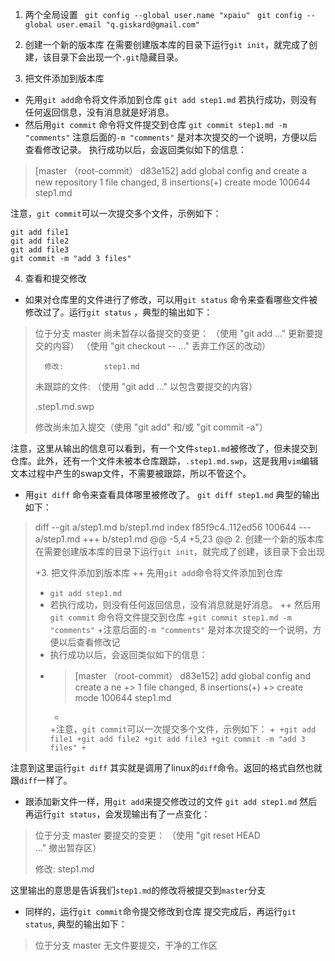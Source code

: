 1. 两个全局设置
` git config --global user.name "xpaiu"`
` git config --global user.email "q.giskard@gmail.com"`

2. 创建一个新的版本库
在需要创建版本库的目录下运行`git init`，就完成了创建，该目录下会出现一个`.git`隐藏目录。

3. 把文件添加到版本库
+ 先用`git add`命令将文件添加到仓库
 `git add step1.md`
 若执行成功，则没有任何返回信息，没有消息就是好消息。
+ 然后用`git commit` 命令将文件提交到仓库
`git commit step1.md -m "comments"`
注意后面的`-m "comments"` 是对本次提交的一个说明，方便以后查看修改记录。
 执行成功以后，会返回类似如下的信息：
 > [master （root-commit） d83e152] add global config and create a new repository
>  1 file changed, 8 insertions(+)
>     create mode 100644 step1.md

注意，`git commit`可以一次提交多个文件，示例如下：
```
git add file1
git add file2
git add file3
git commit -m "add 3 files"
```

4. 查看和提交修改
+ 如果对仓库里的文件进行了修改，可以用`git status` 命令来查看哪些文件被修改过了。运行`git status` ，典型的输出如下：
>位于分支 master
>尚未暂存以备提交的变更：
> （使用 "git add <file>..." 更新要提交的内容）
>   （使用 "git checkout -- <file>..." 丢弃工作区的改动）
>
>   	修改:         step1.md
>
>未跟踪的文件:
>  （使用 "git add <file>..." 以包含要提交的内容）
>
>  	.step1.md.swp
>
>修改尚未加入提交（使用 "git add" 和/或 "git commit -a"）

注意，这里从输出的信息可以看到，有一个文件`step1.md`被修改了，但未提交到仓库。此外，还有一个文件未被本仓库跟踪，`.step1.md.swp`，这是我用`vim`编辑文本过程中产生的swap文件，不需要被跟踪，所以不管这个。

+ 用`git diff` 命令来查看具体哪里被修改了。
`git diff step1.md`
典型的输出如下：
>diff --git a/step1.md b/step1.md
>index f85f9c4..112ed56 100644
>--- a/step1.md
>+++ b/step1.md
>@@ -5,4 +5,23 @@
> 2. 创建一个新的版本库
>  在需要创建版本库的目录下运行`git init`，就完成了创建，该目录下会出现
>   
>  +3. 把文件添加到版本库
>  ++ 先用`git add`命令将文件添加到仓库
>  + `git add step1.md`
>  + 若执行成功，则没有任何返回信息，没有消息就是好消息。
>  ++ 然后用`git commit` 命令将文件提交到仓库
>  +`git commit step1.md -m "comments"`
>  +注意后面的`-m "comments"` 是对本次提交的一个说明，方便以后查看修改记
>  + 执行成功以后，会返回类似如下的信息：
>  + > [master （root-commit） d83e152] add global config and create a ne
>  +>  1 file changed, 8 insertions(+)
>    +>     create mode 100644 step1.md
>    +
>    +注意，`git commit`可以一次提交多个文件，示例如下：
>    +```
>    +git add file1
>    +git add file2
>    +git add file3
>    +git commit -m "add 3 files"
>    +```

注意到这里运行`git diff` 其实就是调用了linux的`diff`命令。返回的格式自然也就跟`diff`一样了。

+ 跟添加新文件一样，用`git add`来提交修改过的文件
`git add step1.md`
然后再运行`git status`，会发现输出有了一点变化：
>位于分支 master
>要提交的变更：
>  （使用 "git reset HEAD <file>..." 撤出暂存区）
>
>  	修改:         step1.md
>

这里输出的意思是告诉我们`step1.md`的修改将被提交到`master`分支

+ 同样的，运行`git commit`命令提交修改到仓库
提交完成后，再运行`git status`, 典型的输出如下：
>位于分支 master
>无文件要提交，干净的工作区


